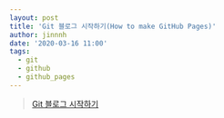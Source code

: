 ```yaml
---
layout: post
title: 'Git 블로그 시작하기(How to make GitHub Pages)'
author: jinnnh
date: '2020-03-16 11:00'
tags:
  - git
  - github
  - github_pages
---
```


> [Git 블로그 시작하기](https://github.com/gutmate/startGitPages/blob/master/README.md)
